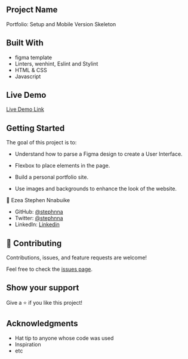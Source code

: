 ## Project Name

Portfolio: Setup and Mobile Version Skeleton


## Built With

- figma template
- Linters, wenhint, Eslint and Stylint
- HTML & CSS
- Javascript 

## Live Demo 
[Live Demo Link](https://stephnna.github.io/portfolio/)

## Getting Started

The goal of this project is to:
- Understand how to parse a Figma design to create a User Interface.




- Flexbox to place elements in the page.
- Build a personal portfolio site.
- Use images and backgrounds to enhance the look of the website.

👤 Ezea Stephen Nnabuike

- GitHub: [@stephnna](https://github.com/stephnna)
- Twitter: [@stephnna](https://twitter.com/stephnna)
- LinkedIn: [Linkedin](https://www.linkedin.com/in/stephen-nnabuike-ezea-143b97170/)

## 🤝 Contributing

Contributions, issues, and feature requests are welcome!

Feel free to check the [issues page](../../issues/).

## Show your support

Give a ⭐️ if you like this project!

## Acknowledgments

- Hat tip to anyone whose code was used
- Inspiration
- etc

